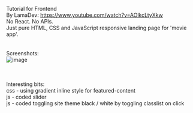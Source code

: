 Tutorial for Frontend<br>
By LamaDev: https://www.youtube.com/watch?v=AOlkcLtyXkw <br>
No React. No APIs.<br>
Just pure HTML, CSS and JavaScript responsive landing page for 'movie app'.<br>
<br>
<br>
Screenshots:<br>
![image](https://github.com/user-attachments/assets/b681de48-9bce-4aa6-b0be-5c4eeb530650)


<br>
<br>
Interesting bits:<br>
css - using gradient inline style  for featured-content<br>
js - coded slider<br>
js - coded toggling site theme black / white by toggling classlist on click<br>
